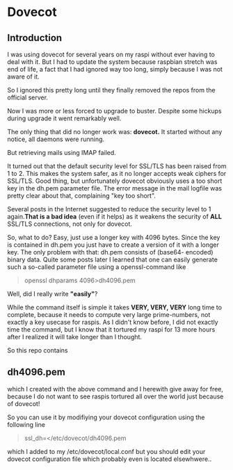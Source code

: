# Dovecot

## Introduction
I was using dovecot for
several years on my raspi
without ever having to deal
with it. But I had to update
the system because raspbian
stretch was end of life, a fact that I had ignored way
too long, simply because I 
was not aware of it.

So I ignored this pretty long
until they finally removed
the repos from the official
server.

Now I was more or less
forced to upgrade to buster.
Despite some hickups during
upgrade it went remarkably
well.

The only thing that did
no longer work was: **dovecot.**
 It started without any 
 notice, all daemons were
 running.

 But retrieving mails using
 IMAP failed. 

 It turned out that the 
 default security level
 for SSL/TLS has been raised
 from 1 to 2. This makes
 the system safer, as it
 no longer accepts weak
 ciphers for SSL/TLS.
 Good thing, but unfortunately
 dovecot obviously uses a
 too short key in the dh.pem
 parameter file. The error
 message in the mail 
 logfile was pretty clear
 about that, complaining
 "key too short".

 Several posts in the
 Internet suggested to
 reduce the security level
 to 1 again.**That is a
 bad idea** 
 (even if it helps) 
 as it weakens
 the security of **ALL** 
 SSL/TLS connections, not
 only for dovecot.

 So, what to do? Easy, just
 use a longer key with 4096
 bytes. Since the key is 
 contained in dh.pem you
 just have to create a 
 version of it with a
 longer key. The only 
 problem with that:
 dh.pem consists of (base64-
 encoded) binary data.
 Quite some posts later I
 learned that one can
 easily generate such a
 so-called parameter file
 using a openssl-command like
> openssl dhparams 4096\>dh4096.pem

 Well, did I really write **"easily"**?

 While the command itself is simple
 it takes **VERY, VERY, VERY**
 long time to complete,
 because it needs to
 compute very large prime-numbers, not exactly a key 
 usecase for raspis.
 As I didn't know before, I
 did not exactly time the
 command, but I know that it
 tortured my raspi for 13
 more hours after I realized it will take longer than
 I thought.

 So this repo contains
## dh4096.pem
 which I created with the
 above command and I
 herewith give away for
 free, because I
 do not want to see raspis
 tortured all over the world
 just because of dovecot!

 So you can use it by
 modifiying your dovecot
 configuration using
 the following line
> ssl_dh=</etc/dovecot/dh4096.pem

which I added to my
/etc/dovecot/local.conf but
you should edit your dovecot
configuration file which 
probably even is located
elsewhwere..
